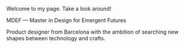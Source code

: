 Welcome to my page. Take a look around!

MDEF — Master in Design for Emergent Futures

Product designer from Barcelona with the ambition of searching new shapes between technology and crafts.
